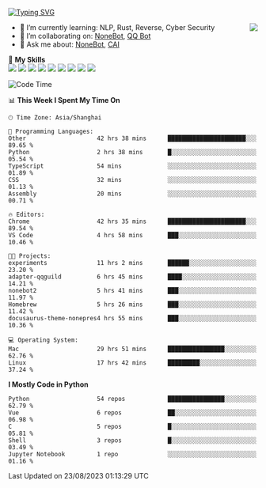 [![Typing SVG](https://readme-typing-svg.herokuapp.com?size=25&duration=2500&color=8C43EA&vCenter=true&width=200&height=40&lines=Hi+there+%F0%9F%91%8B%F0%9F%8F%BB;I'm+yanyongyu)](https://git.io/typing-svg)

<a href="#">
  <img align="right" src="https://github-readme-stats.vercel.app/api?username=yanyongyu&count_private=true&show_icons=true&bg_color=15,f2f7fd,E0EAFC" />
</a>

- 🌱 I’m currently learning: NLP, Rust, Reverse, Cyber Security
- 👯 I’m collaborating on: [NoneBot](https://github.com/nonebot), [QQ Bot](https://github.com/Mrs4s/go-cqhttp)
- 💬 Ask me about: [NoneBot](https://github.com/nonebot), [CAI](https://github.com/cscs181/CAI)

🌟 **My Skills**  
![](https://img.shields.io/badge/-Python-3e74a2?style=flat-square&logo=Python&logoColor=fff)
![](https://img.shields.io/badge/-Node.js-339933?style=flat-square&logo=Node.js&logoColor=fff)
![](https://img.shields.io/badge/-Vue-4fc08d?style=flat-square&logo=Vue.js&logoColor=fff)
![](https://img.shields.io/badge/-React-2d98ce?style=flat-square&logo=React&logoColor=fff)
![](https://img.shields.io/badge/-Docker-2496ED?style=flat-square&logo=Docker&logoColor=fff)
![](https://img.shields.io/badge/-Linux-000000?style=flat-square&logo=Linux&logoColor=fff)
![](https://img.shields.io/badge/-MySQL-4479A1?style=flat-square&logo=MySQL&logoColor=fff)
![](https://img.shields.io/badge/-Redis-DC382D?style=flat-square&logo=Redis&logoColor=fff)
![](https://img.shields.io/badge/-MongoDB-47A248?style=flat-square&logo=MongoDB&logoColor=fff)

<!--START_SECTION:waka-->
![Code Time](http://img.shields.io/badge/Code%20Time-4%2C743%20hrs%2036%20mins-blue)

📊 **This Week I Spent My Time On** 

```text
🕑︎ Time Zone: Asia/Shanghai

💬 Programming Languages: 
Other                    42 hrs 38 mins      ██████████████████████░░░   89.65 % 
Python                   2 hrs 38 mins       █░░░░░░░░░░░░░░░░░░░░░░░░   05.54 % 
TypeScript               54 mins             ░░░░░░░░░░░░░░░░░░░░░░░░░   01.89 % 
CSS                      32 mins             ░░░░░░░░░░░░░░░░░░░░░░░░░   01.13 % 
Assembly                 20 mins             ░░░░░░░░░░░░░░░░░░░░░░░░░   00.71 % 

🔥 Editors: 
Chrome                   42 hrs 35 mins      ██████████████████████░░░   89.54 % 
VS Code                  4 hrs 58 mins       ███░░░░░░░░░░░░░░░░░░░░░░   10.46 % 

🐱‍💻 Projects: 
experiments              11 hrs 2 mins       ██████░░░░░░░░░░░░░░░░░░░   23.20 % 
adapter-qqguild          6 hrs 45 mins       ████░░░░░░░░░░░░░░░░░░░░░   14.21 % 
nonebot2                 5 hrs 41 mins       ███░░░░░░░░░░░░░░░░░░░░░░   11.97 % 
Homebrew                 5 hrs 26 mins       ███░░░░░░░░░░░░░░░░░░░░░░   11.42 % 
docusaurus-theme-nonepres4 hrs 55 mins       ███░░░░░░░░░░░░░░░░░░░░░░   10.36 % 

💻 Operating System: 
Mac                      29 hrs 51 mins      ████████████████░░░░░░░░░   62.76 % 
Linux                    17 hrs 42 mins      █████████░░░░░░░░░░░░░░░░   37.24 % 
```

**I Mostly Code in Python** 

```text
Python                   54 repos            ████████████████░░░░░░░░░   62.79 % 
Vue                      6 repos             ██░░░░░░░░░░░░░░░░░░░░░░░   06.98 % 
C                        5 repos             █░░░░░░░░░░░░░░░░░░░░░░░░   05.81 % 
Shell                    3 repos             █░░░░░░░░░░░░░░░░░░░░░░░░   03.49 % 
Jupyter Notebook         1 repo              ░░░░░░░░░░░░░░░░░░░░░░░░░   01.16 % 
```




 Last Updated on 23/08/2023 01:13:29 UTC
<!--END_SECTION:waka-->
